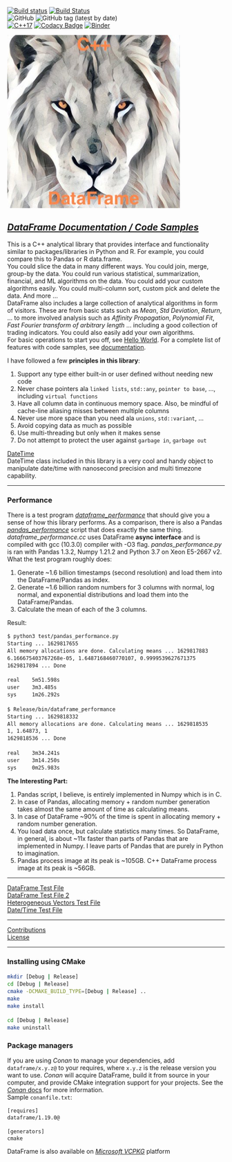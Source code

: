 <!--
Copyright (c) 2019-2022, Hossein Moein
All rights reserved.

Redistribution and use in source and binary forms, with or without
modification, are permitted provided that the following conditions are met:
* Redistributions of source code must retain the above copyright
notice, this list of conditions and the following disclaimer.
* Redistributions in binary form must reproduce the above copyright
notice, this list of conditions and the following disclaimer in the
documentation and/or other materials provided with the distribution.
* Neither the name of Hossein Moein and/or the DataFrame nor the
names of its contributors may be used to endorse or promote products
derived from this software without specific prior written permission.

THIS SOFTWARE IS PROVIDED BY THE COPYRIGHT HOLDERS AND CONTRIBUTORS "AS IS" AND
ANY EXPRESS OR IMPLIED WARRANTIES, INCLUDING, BUT NOT LIMITED TO, THE IMPLIED
WARRANTIES OF MERCHANTABILITY AND FITNESS FOR A PARTICULAR PURPOSE ARE
DISCLAIMED. IN NO EVENT SHALL Hossein Moein BE LIABLE FOR ANY
DIRECT, INDIRECT, INCIDENTAL, SPECIAL, EXEMPLARY, OR CONSEQUENTIAL DAMAGES
(INCLUDING, BUT NOT LIMITED TO, PROCUREMENT OF SUBSTITUTE GOODS OR SERVICES;
LOSS OF USE, DATA, OR PROFITS; OR BUSINESS INTERRUPTION) HOWEVER CAUSED AND
ON ANY THEORY OF LIABILITY, WHETHER IN CONTRACT, STRICT LIABILITY, OR TORT
(INCLUDING NEGLIGENCE OR OTHERWISE) ARISING IN ANY WAY OUT OF THE USE OF THIS
SOFTWARE, EVEN IF ADVISED OF THE POSSIBILITY OF SUCH DAMAGE.
-->
[![Build status](https://ci.appveyor.com/api/projects/status/hjw01qui3bvxs8yi?svg=true)](https://ci.appveyor.com/project/hosseinmoein/dataframe)
[![Build Status](https://travis-ci.org/hosseinmoein/DataFrame.svg?branch=master)](https://travis-ci.com/hosseinmoein/DataFrame)<BR>
![GitHub](https://img.shields.io/github/license/hosseinmoein/DataFrame.svg?color=red&style=popout)
![GitHub tag (latest by date)](https://img.shields.io/github/tag-date/hosseinmoein/DataFrame.svg?color=blue&label=Official%20Release&style=popout)<BR>
[![C++17](https://img.shields.io/badge/C%2B%2B-17-blue.svg)](https://isocpp.org/std/the-standard )
[![Codacy Badge](https://api.codacy.com/project/badge/Grade/db646376a4014c3788c7224e670fe451)](https://app.codacy.com/manual/hosseinmoein/DataFrame?utm_source=github.com&utm_medium=referral&utm_content=hosseinmoein/DataFrame&utm_campaign=Badge_Grade_Dashboard)
[![Binder](https://mybinder.org/badge_logo.svg)](https://mybinder.org/v2/gh/hosseinmoein/DataFrame/master)
<!--
[![HitCount](http://hits.dwyl.io/hosseinmoein/DataFrame.svg)](http://hits.dwyl.io/hosseinmoein/DataFrame)
-->

<img src="docs/LionLookingUp.jpg" alt="drawing" width="400"/>

## [*DataFrame Documentation / Code Samples*](https://htmlpreview.github.io/?https://github.com/hosseinmoein/DataFrame/blob/master/docs/HTML/DataFrame.html)
This is a C++ analytical library that provides interface and functionality similar to packages/libraries in Python and R. For example, you could compare this to Pandas or R data.frame.<BR>
You could slice the data in many different ways. You could join, merge, group-by the data. You could run various statistical, summarization, financial, and ML algorithms on the data. You could add your custom algorithms easily. You could multi-column sort, custom pick and delete the data. And more …<BR>
DataFrame also includes a large collection of analytical algorithms in form of visitors. These are from basic stats such as <I>Mean</I>, <I>Std Deviation</I>, <I>Return</I>, … to more involved analysis such as <I>Affinity Propagation</I>, <I>Polynomial Fit</I>, <I>Fast Fourier transform of arbitrary length</I> … including a good collection of trading indicators. You could also easily add your own algorithms.<BR>
For basic operations to start you off, see [Hello World](test/hello_world.cc). For a complete list of features with code samples, see [documentation](https://htmlpreview.github.io/?https://github.com/hosseinmoein/DataFrame/blob/master/docs/HTML/DataFrame.html).

I have followed a few <B>principles in this library</B>:<BR>

1.  Support any type either built-in or user defined without needing new code
2.  Never chase pointers ala `linked lists`, `std::any`, `pointer to base`, ..., including `virtual functions`
3.  Have all column data in continuous memory space. Also, be mindful of cache-line aliasing misses between multiple columns
4.  Never use more space than you need ala `unions`, `std::variant`, ...
5.  Avoid copying data as much as possible
6.  Use multi-threading but only when it makes sense
7.  Do not attempt to protect the user against `garbage in`, `garbage out`

[DateTime](docs/DateTimeDoc.pdf)<BR>
DateTime class included in this library is a very cool and handy object to manipulate date/time with nanosecond precision and multi timezone capability.<BR>

---

### Performance
There is a test program [_dataframe_performance_](test/dataframe_performance.cc) that should give you a sense of how this library performs. As a comparison, there is also a Pandas [_pandas_performance_](test/pandas_performance.py) script that does exactly the same thing.<BR>
<I>dataframe_performance.cc</I> uses DataFrame <B>async interface</B> and is compiled with gcc (10.3.0) compiler with -O3 flag. <I>pandas_performance.py</I> is ran with Pandas 1.3.2, Numpy 1.21.2 and Python 3.7 on Xeon E5-2667 v2. What the test program roughly does:<BR>

1.  Generate ~1.6 billion timestamps (second resolution) and load them into the DataFrame/Pandas as index.<BR>
2.  Generate ~1.6 billion random numbers for 3 columns with normal, log normal, and exponential distributions and load them into the DataFrame/Pandas.<BR>
3.  Calculate the mean of each of the 3 columns.<BR>

Result:
```bash
$ python3 test/pandas_performance.py
Starting ... 1629817655
All memory allocations are done. Calculating means ... 1629817883
6.166675403767268e-05, 1.6487168460770107, 0.9999539627671375
1629817894 ... Done

real    5m51.598s
user    3m3.485s
sys     1m26.292s

$ Release/bin/dataframe_performance
Starting ... 1629818332
All memory allocations are done. Calculating means ... 1629818535
1, 1.64873, 1
1629818536 ... Done
  
real    3m34.241s                                                                                                                      
user    3m14.250s
sys     0m25.983s
```
<B>The Interesting Part:</B><BR>
1.  Pandas script, I believe, is entirely implemented in Numpy which is in C.
2.  In case of Pandas, allocating memory + random number generation takes almost the same amount of time as calculating means.
3.  In case of DataFrame ~90% of the time is spent in allocating memory + random number generation.
4.  You load data once, but calculate statistics many times. So DataFrame, in general, is about ~11x faster than parts of Pandas that are implemented in Numpy. I leave parts of Pandas that are purely in Python to imagination.
5.  Pandas process image at its peak is ~105GB. C++ DataFrame process image at its peak is ~56GB.

---

[DataFrame Test File](test/dataframe_tester.cc)<BR>
[DataFrame Test File 2](test/dataframe_tester_2.cc)<BR>
[Heterogeneous Vectors Test File](test/vectors_tester.cc)<BR>
[Date/Time Test File](test/date_time_tester.cc)

---

[Contributions](docs/CONTRIBUTING.md)<BR>
[License](License)

---

### Installing using CMake
```bash
mkdir [Debug | Release]
cd [Debug | Release]
cmake -DCMAKE_BUILD_TYPE=[Debug | Release] ..
make
make install

cd [Debug | Release]
make uninstall
```

### Package managers
If you are using _Conan_ to manage your dependencies, add `dataframe/x.y.z@` to your requires, where `x.y.z` is the release version you want to use. _Conan_ will acquire DataFrame, build it from source in your computer, and provide CMake integration support for your projects. See the [_Conan_ docs](https://docs.conan.io/en/latest/) for more information.<BR> Sample `conanfile.txt`:

```text
[requires]
dataframe/1.19.0@

[generators]
cmake
```
DataFrame is also available on [_Microsoft VCPKG_](https://vcpkg.io/en/index.html) platform
